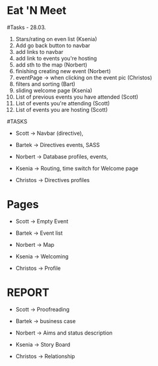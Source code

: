 # Eat 'N Meet

#Tasks - 28.03.

1. Stars/rating on even list (Ksenia)
2. Add go back button to navbar
3. add links to navbar
4. add link to events you're hosting
5. add sth to the map (Norbert)
6. finishing creating new event (Norbert)
7. eventPage -> when clicking on the event pic (Christos)
8. filters and sorting (Bart)
9. sliding welcome page (Ksenia)
10. List of previous events you have attended (Scott)
11. List of events you're attending (Scott)
12. List of events you are hosting (Scott)

#TASKS

* Scott -> Navbar (directive),

* Bartek -> Directives events, SASS

* Norbert -> Database profiles, events,

* Ksenia -> Routing, time switch for Welcome page

* Christos -> Directives profiles


# Pages

* Scott -> Empty Event

* Bartek -> Event list

* Norbert -> Map

* Ksenia -> Welcoming

* Christos -> Profile

# REPORT

* Scott -> Proofreading

* Bartek -> business case

* Norbert -> Aims and status description

* Ksenia -> Story Board

* Christos -> Relationship
